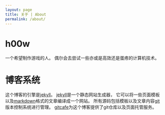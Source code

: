 ```yaml
---
layout: page
title: 关于 | About
permalink: /about/
---
```


h00w
====

一个希望制作游戏的人。
偶尔会去尝试一些亦或是高效还是蛋疼的计算机技术。

博客系统
=======

这个博客的引擎是[jekyll][jekyll]。
[jekyll][jekyll]是一个静态网站生成器，
它可以将一些页面模板以及[markdown][markdown]格式的文章编译成一个网站。
所有源码包括模板以及文章内容[git][git]版本控制系统进行管理。
[gitcafe][gitcafe]为这个博客提供了git仓库以及页面托管服务。

[jekyll]: http://github.com/mojombo/jekyll
[markdown]: http://daringfireball.net/projects/markdown
[git]: http://git-scm.com
[gitcafe]: http://gitcafe.com/h00w/h00w

